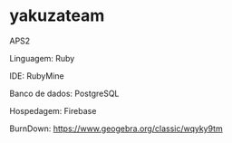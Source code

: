 # yakuzateam
APS2

Linguagem: Ruby

IDE: RubyMine

Banco de dados: PostgreSQL

Hospedagem: Firebase

BurnDown: https://www.geogebra.org/classic/wqyky9tm
